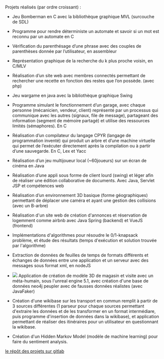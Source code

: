 <!---is a ✨ special ✨ repository because its `README.md` (this file) appears on your GitHub profile.
You can click the Preview link to take a look at your changes.
--->

Projets réalisés (par ordre croissant) :
-	Jeu Bomberman en C avec la bibliothèque graphique MVL (surcouche de SDL)
-	Programme pour rendre déterministe un automate et savoir si un mot est reconnu par un automate en C
-	Vérification du parenthésage d’une phrase avec des couples de parenthèses donnée par l’utilisateur, en assembleur
-	Représentation graphique de la recherche du k plus proche voisin, en C/MLV
-	Réalisation d’un site web avec membres connectés permettant de rechercher une recette en fonction des restes que l’on possède. (avec php)
-	Jeu wargame en java avec la bibliothèque graphique Swing
-	Programme simulant le fonctionnement d’un garage, avec chaque personne (mécanicien, vendeur, client) représenté par un processus qui communique avec les autres (signaux, file de message), partageant des information (segment de mémoire partagé) et utilise des ressources limités (sémaphores). En C
-	Réalisation d’un compilateur du langage CPYR (langage de programmation inventé) qui produit un arbre et d’une machine virtuelle qui permet de l’exécuter directement après la compilation ou à partir d’une sauvegarde. En C, Lex et Yacc
-	Réalisation d’un jeu multijoueur local (~60joueurs) sur un écran de cinéma en Java
-	Réalisation d’une appli sous forme de client lourd (swing) et léger afin de réaliser une édition collaborative de documents. Avec Java, Servlet JSP et compétences web
-	Réalisation d’un environnement 3D basique (forme géographiques) permettant de déplacer une caméra et ayant une gestion des collisions (avec un B-arbre)

- Réalisation d'un site web de création d'annonces et réservation de logemment comme airbnb avec Java Spring (backend) et VueJS (frontend)
- Implémentations d'algorithmes pour résoudre le 0/1-knapsack problème, et étude des résultats (temps d'exécution et solution trouvée par l'algorithme)
- Extraction de données de feuilles de temps de formats différents et échanges de données entre une application et un serveur avec des messages sous format xml, en nodeJS
- <img src="https://gitlab.com/uploads/-/system/project/avatar/43180559/ecr_logo.png?width=64" /> Application de création de modèle 3D de magasin et visite avec un méta-humain, sous l'unreal engine 5.1, avec création d'une base de données neo4j peupler avec de fausses données réalistes (avec JavaFaker)
- Création d'une wikibase sur les transport en commun remplit à partir de 3 sources différentes (1 parseur pour chaque sources permettant d'extraire les données et de les transformer en un format intermédiare, puis programme d'insertion de données dans la wikibase), et application permettant de réaliser des itinéraires pour un utilisateur en questionnant la wikibase.
- Création d'un Hidden Markov Model (modèle de machine learning) pour faire du sentiment analysis.

[le répôt des projets sur gitlab](https://gitlab.com/William-maillard)

